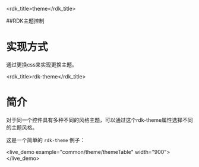 <rdk_title>theme</rdk_title>

##RDK主题控制

# 实现方式 #
通过更换css来实现更换主题。


<rdk_title>rdk-theme</rdk_title>

# 简介 #
对于同一个控件具有多种不同的风格主题，可以通过这个rdk-theme属性选择不同的主题风格。

这是一个简单的 `rdk-theme` 例子：


<live_demo example="common/theme/themeTable" width="900"></live_demo>



